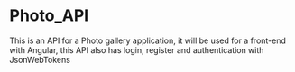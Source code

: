 # Photo_API
This is an API for a Photo gallery application, it will be used for a front-end with Angular,
this API also has login, register and authentication with JsonWebTokens
